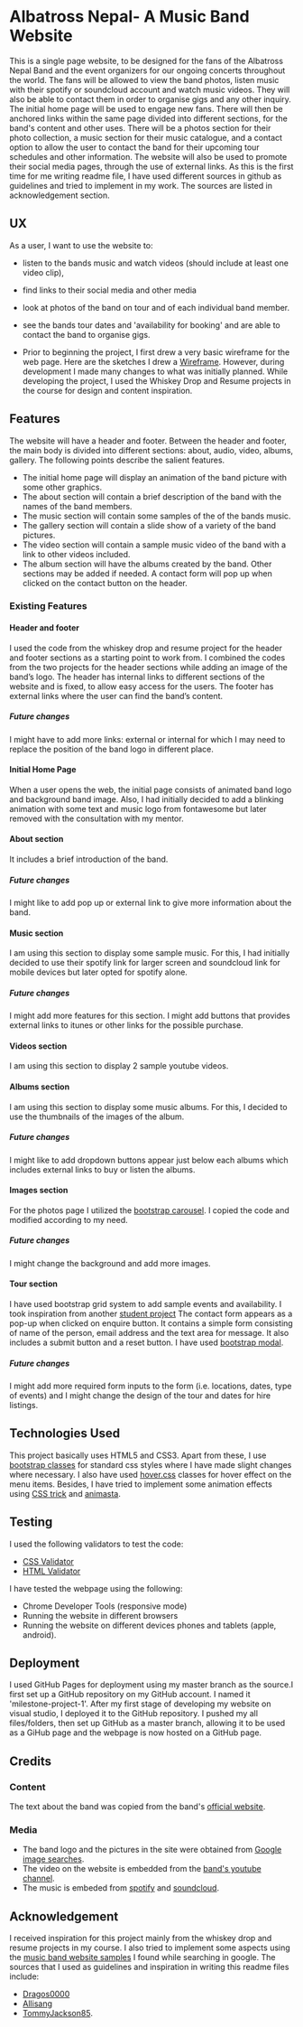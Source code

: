 # Albatross Nepal- A Music Band Website

This is a single page website, to be designed for the fans of the Albatross Nepal Band and the event organizers for our ongoing concerts throughout the world. The fans will be allowed to view the band photos, listen music with their spotify or soundcloud account and watch music videos. They will also be able to contact them in order to organise gigs and any other inquiry.
The initial home page will be used to engage new fans. There will then be anchored links within the same page divided into different sections, for the band's content and other uses. There will be a photos section for their photo collection, a music section for their music catalogue, and a contact option to allow the user to contact the band for their upcoming tour schedules and other information. The website will also be used to promote their social media pages, through the use of external links. As this is the first time for me writing readme file, I have used different sources in github as guidelines and tried to implement in my work. The sources are listed in acknowledgement section. 

## UX
As a user, I want to use the website to:
- listen to the bands music and watch videos (should include at least one video clip),
- find links to their social media and other media 
- look at photos of the band on tour and of each individual band member.
- see the bands tour dates and 'availability for booking' and are able to contact the band to organise gigs.

- Prior to beginning the project, I first drew a very basic wireframe for the web page. Here are the sketches I drew a [Wireframe](https://github.com/gpun10/milestone-project-1/blob/master/assets/images/wireframe.jpg). However, during development I made many changes to what was initially planned. While developing the project, I used the Whiskey Drop and Resume projects in the course for design and content inspiration.

## Features
The website will have a header and footer. Between the header and footer, the main body is divided into different sections: about, audio, video, albums, gallery. 
The following points describe the salient features.
- The initial home page will display an animation of the band picture with some other graphics. 
- The about section will contain a brief description of the band with the names of the band members.
- The music section will contain some samples of the of the bands music.
- The gallery section will contain a slide show of a variety of the band pictures.
- The video section will contain a sample music video of the band with a link to other videos included.
- The album section will have the albums created by the band.
Other sections may be added if needed.
 A contact form will pop up when clicked on the contact button on the header.
### Existing Features
#### Header and footer
I used the code from the whiskey drop and resume project for the header and footer sections as a starting point to work from.
I combined the codes from the two projects for the header sections while adding an image of the band’s logo.
The header has internal links to different sections of the website and is fixed, to allow easy access for the users.
The footer has external links where the user can find the band’s content.
##### Future changes
I might have to add more links: external or internal for which I may need to replace the position of the band logo in different place.

#### Initial Home Page
When a user opens the web, the initial page consists of animated band logo and background band image. Also, I had initially decided to add a blinking animation with some text and music logo from fontawesome but later removed with the consultation with my mentor.
#### About section
It includes a brief introduction of the band.
##### Future changes
I might like to add pop up or external link to give more information about the band.
#### Music section
I am using this section to display some sample music. For this, I had initially decided to use their spotify link for larger screen and soundcloud link for mobile devices but later opted for spotify alone.
##### Future changes
I might add more features for this section. I might add buttons that provides external links to itunes or other links for the possible purchase.
#### Videos section
I am using this section to display 2 sample youtube videos.
#### Albums section
I am using this section to display some music albums. For this, I decided to use the thumbnails of the images of the album.
##### Future changes
I might like to add dropdown buttons appear just below each albums which includes external links to buy or listen the albums.


#### Images section
For the photos page I utilized the [bootstrap carousel](https://getbootstrap.com/docs/4.0/components/carousel/). I copied the code and modified according to my need.
##### Future changes
I might change the background and add more images.

#### Tour section
I have used bootstrap grid system to add sample events and availability. I took inspiration from another [student project](https://aleesang.github.io/milestone-project-one/#tour)
The contact form appears as a pop-up when clicked on enquire button. It contains a simple form consisting of name of the person, email address and the text area for message. It also includes a submit button and a reset button. I have used [bootstrap modal](https://getbootstrap.com/docs/4.0/components/modal/).
##### Future changes
I might add more required form inputs to the form (i.e. locations, dates, type of events) and I might change the design of the tour and dates for hire listings.

## Technologies Used
This project basically uses HTML5 and CSS3. Apart from these, I use [bootstrap classes](https://stackpath.bootstrapcdn.com/bootstrap/4.4.1/css/bootstrap.min.css) for standard css styles where I have made slight changes where necessary. I also have used [hover.css](https://cdnjs.cloudflare.com/ajax/libs/hover.css/2.1.1/css/hover-min.css) classes for hover effect on the menu items. Besides, I have tried to implement some animation effects using [CSS trick](https://css-tricks.com/) and [animasta](https://animista.net/).

## Testing

I used the following validators to test the code:
- [CSS Validator](https://jigsaw.w3.org/css-validator/#validate_by_input)
- [HTML Validator](https://validator.w3.org/#validate_by_input)

I have tested the webpage using the following:
- Chrome Developer Tools (responsive mode)
- Running the website in different browsers
- Running the website on different devices phones and tablets (apple, android).

## Deployment 
I used GitHub Pages for deployment using my master branch as the source.I first set up a GitHub repository on my GitHub account. I named it 'milestone-project-1'. After my first stage of developing  my website on visual studio, I deployed it to the GitHub repository. I pushed my all files/folders, then set up GitHub as a master branch, allowing it to be used as a GiHub page and the webpage is now hosted on a GitHub page.

## Credits 
### Content
The text about the band was copied from the band's [official website](http://albatross.com.np/). 
### Media
- The band logo and the pictures in the site were obtained from [Google image searches](https://www.google.ie/search?hl=en&tbm=isch&sxsrf=ALeKk02QRigdF6iT5vV2yNbz091xUqyVcg%3A1583107462611&source=hp&biw=1600&bih=789&ei=hk1cXvSTI6TB8gK0l5GIAQ&q=albatross+nepal&oq=al&gs_l=img.1.0.35i39l2j0l3j0i131j0l4.2375.2654..4176...0.0..0.82.174.3......0....1..gws-wiz-img.....10..35i362i39.FvQvAY81mt0).
- The video on the website is embedded from the [band's youtube channel](https://www.youtube.com/watch?v=MryGXRBURgE&feature=emb_logo).
- The music is embeded from [spotify](https://open.spotify.com/album/20n6ddOmfzydLJ7cIzE52I?si=9FKc9_ZMT0-beeKyKkUkXg) and [soundcloud](https://soundcloud.com/albatrossnepal/sets/ma-ra-malai).

## Acknowledgement
I received inspiration for this project mainly from the whiskey drop and resume projects in my course. I also tried to implement some aspects using the [music band website samples](https://www.free-css.com/template-categories/music) I found while searching in google. The sources that I used as guidelines and inspiration in writing this readme files include:
- [Dragos0000](https://github.com/Dragos0000/rock-band-website-project)
- [Allisang](https://github.com/Dragos0000/rock-band-website-project)
- [TommyJackson85](https://github.com/TommyJackson85/band-website).

